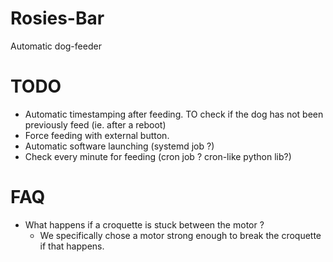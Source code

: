 # Rosies-Bar
Automatic dog-feeder


# TODO
* Automatic timestamping after feeding. TO check if the dog has not been previously feed (ie. after a reboot)
* Force feeding with external button.
* Automatic software launching (systemd job ?)
* Check every minute for feeding (cron job ? cron-like python lib?)


# FAQ
* What happens if a croquette is stuck between the motor ?
  * We specifically chose a motor strong enough to break the croquette if that happens.

